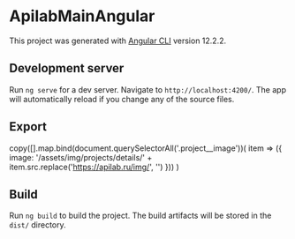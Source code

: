# ApilabMainAngular

This project was generated with [Angular CLI](https://github.com/angular/angular-cli) version 12.2.2.

## Development server

Run `ng serve` for a dev server. Navigate to `http://localhost:4200/`. The app will automatically reload if you change any of the source files.

## Export
copy([].map.bind(document.querySelectorAll('.project__image'))(
   item => ({ 
     image: '/assets/img/projects/details/' + item.src.replace('https://apilab.ru/img/', '') 
   }))
)

## Build

Run `ng build` to build the project. The build artifacts will be stored in the `dist/` directory.

